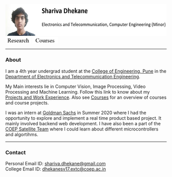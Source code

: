 
<img src=me.JPG height="100"/>[<img src = button_without_border/research.JPG width="80">](/research.md)
[<img src = button_without_border/courses.JPG width="80">](/courses.md)

___
### About
I am a 4th year undergrad student at the [College of Engineering, Pune](https://www.coep.org.in/) in the [Department of Electronics and Telecommunication Engineering](https://www.coep.org.in/departments/entc).

My Main interests lie in Computer Vision, Image Processing, Video Processing and Machine Learning. Follow this link to know about my [Projects and Work Experience](/). Also see [Courses](/courses.md) for an overview of courses and course projects.

I was an intern at [Goldman Sachs]() in Summer 2020 where I had the opportunity to explore and implement a real time product based project. It mainly involved backend web development. I have also been a part of the [COEP Satellite Team]() where I could learn about different microcontrollers and algortihms.
___
### Contact
Personal Email ID: shariva.dhekane@gmail.com <br>
College Email ID: dhekanesv17.extc@coep.ac.in
